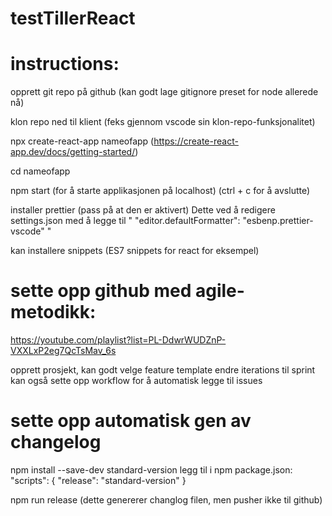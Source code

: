 # testTillerReact


# instructions:

opprett git repo på github
(kan godt lage gitignore preset for node allerede nå)

klon repo ned til klient
(feks gjennom vscode sin klon-repo-funksjonalitet)

npx create-react-app nameofapp
(https://create-react-app.dev/docs/getting-started/)

cd nameofapp

npm start 
(for å starte applikasjonen på localhost)
(ctrl + c for å avslutte)

installer prettier
(pass på at den er aktivert)
Dette ved å redigere settings.json med å legge til " "editor.defaultFormatter": "esbenp.prettier-vscode" "

kan installere snippets
(ES7 snippets for react for eksempel)

# sette opp github med agile-metodikk:

https://youtube.com/playlist?list=PL-DdwrWUDZnP-VXXLxP2eg7QcTsMav_6s

opprett prosjekt, kan godt velge feature template
endre iterations til sprint
kan også sette opp workflow for å automatisk legge til issues


# sette opp automatisk gen av changelog

npm install --save-dev standard-version
legg til i npm package.json:
"scripts": {
  "release": "standard-version"
}

npm run release
(dette genererer changlog filen, men pusher ikke til github)

